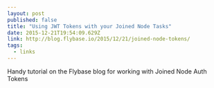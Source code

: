 ```yaml
---
layout: post 
published: false 
title: "Using JWT Tokens with your Joined Node Tasks" 
date: 2015-12-21T19:54:09.629Z 
link: http://blog.flybase.io/2015/12/21/joined-node-tokens/ 
tags:
  - links
---
```


Handy tutorial on the Flybase blog for working with Joined Node Auth Tokens
